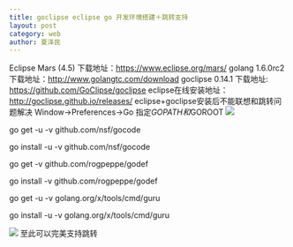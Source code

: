 ```yaml
---
title: goclipse eclipse go 开发环境搭建＋跳转支持
layout: post
category: web
author: 夏泽民
---
```

<!-- more -->
Eclipse Mars (4.5)  下载地址：https://www.eclipse.org/mars/
golang 1.6.0rc2 下载地址：http://www.golangtc.com/download
goclipse 0.14.1 下载地址: https://github.com/GoClipse/goclipse
eclipse在线安装地址：http://goclipse.github.io/releases/
eclipse+goclipse安装后不能联想和跳转问题解决
Window->Preferences->Go
指定$GOPATH 和$GOROOT
<img src="{{site.url}}{{site.baseurl}}/img/goclipse.png"/>

go get -u -v github.com/nsf/gocode

go install -u -v github.com/nsf/gocode

go get -v github.com/rogpeppe/godef

go install -v github.com/rogpeppe/godef

go get -u -v golang.org/x/tools/cmd/guru

go install  -u -v golang.org/x/tools/cmd/guru

<img src="{{site.url}}{{site.baseurl}}/img/goClipseTool.png"/>
至此可以完美支持跳转